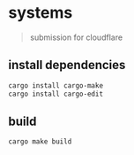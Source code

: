 # systems

> submission for cloudflare

## install dependencies

```bash
cargo install cargo-make
cargo install cargo-edit
```

## build

```bash
cargo make build
```

